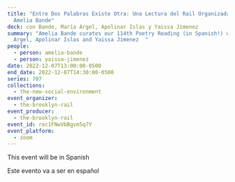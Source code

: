 ```yaml
---
title: "Entre Dos Palabras Existe Otra: Una Lectura del Rail Organizada por
  Amelia Bande"
deck: con Bande, María Argel, Apolinar Islas y Yaissa Jimenez
summary: "Amelia Bande curates our 114th Poetry Reading (in Spanish!) with María
  Argel, Apolinar Islas and Yaissa Jimenez  "
people:
  - person: amelia-bande
  - person: yaissa-jimenez
date: 2022-12-07T13:00:00-0500
end_date: 2022-12-07T14:30:00-0500
series: 707
collections:
  - the-new-social-environment
event_organizer:
  - the-brooklyn-rail
event_producer:
  - the-brooklyn-rail
event_id: rec1FNwVbBgvm5q7Y
event_platform:
  - zoom
---
```

This event will be in Spanish



Este evento va a ser en español